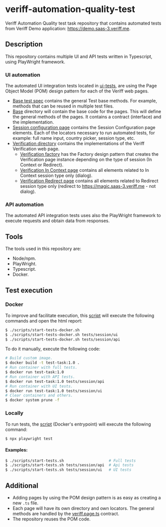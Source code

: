 # veriff-automation-quality-test
Veriff Automation Quality test task repository that contains automated tests from Veriff Demo application: https://demo.saas-3.veriff.me.

## Description
This repository contains multiple UI and API tests written in Typescript, using PlayWright framework.

### UI automation
The automated UI integration tests located in [ui-tests](tests/session/ui), are using the Page Object Model (POM) design pattern for each of the Veriff web pages.
- [Base test spec](tests/session/ui/base-ui.spec.ts) contains the general Test base methods. For example, methods that can be reused in multiple test files.
- [Base](pages/base) directory will contain the base code for the pages. This will define the general methods of the pages. It contains a contract (interface) and the implementation. 
- [Session configuration page](pages/session/session-configuration.page.ts) contains the Session Configuration page elements. Each of the locators necessary to run automated tests, for example: full name input, country picker, session type, etc.
- [Verification directory](pages/verification) contains the implementations of the Veriff Verification web page.
  - [Verification factory](pages/verification/verification-factory.page.ts) has the Factory design pattern that creates the Verification page instance depending on the type of session (In Context or Redirect).
  - [Verification In Context page](pages/verification/verification-in-context.page.ts) contains all elements related to In Context session type only (dialog).
  - [Verification Redirect page](pages/verification/verification-in-redirect.page.ts) contains all elements related to Redirect session type only (redirect to https://magic.saas-3.veriff.me - not dialog).

### API automation
The automated API integration tests uses also the PlayWright framework to execute requests and obtain data from responses.

## Tools
The tools used in this repository are:
- Node/npm.
- PlayWright.
- Typescript.
- Docker.

## Test execution
### Docker
To improve and facilitate execution, this [script](scripts/start-tests-docker.sh) will execute the following commands and open the html report:

```bash
$ ./scripts/start-tests-docker.sh
$ ./scripts/start-tests-docker.sh tests/session/ui
$ ./scripts/start-tests-docker.sh tests/session/api 
```

To do it manually, execute the following code:
```bash
# Build custom image.
$ docker build -t test-task:1.0 .
# Run container with full tests.
$ docker run test-task:1.0
# Run container with API tests.
$ docker run test-task:1.0 tests/session/api
# Run container with UI tests.
$ docker run test-task:1.0 tests/session/ui
# Clear containers and others.
$ docker system prune -f
```

### Locally

To run tests, the [script](scripts/start-tests.sh) (Docker's entrypoint) will execute the following command:
```bash
$ npx playwright test
```

#### Examples:
```bash
$ ./scripts/start-tests.sh                    # Full tests
$ ./scripts/start-tests.sh tests/session/api  # Api tests
$ ./scripts/start-tests.sh tests/session/ui   # UI tests
```

## Additional
- Adding pages by using the POM design pattern is as easy as creating a new `.ts` file.
- Each page will have its own directory and own locators. The general methods are handled by the [veriff.page.ts](pages/base/veriff.page.ts) contract.
- The repository reuses the POM code.